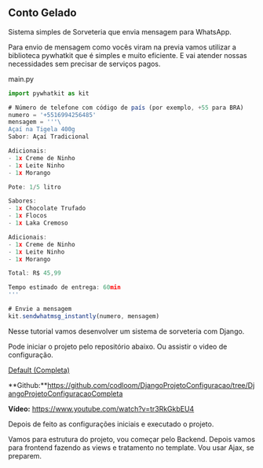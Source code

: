 ## Conto Gelado
Sistema simples de Sorveteria que envia mensagem para WhatsApp. 

Para envio de mensagem como vocês viram na previa vamos utilizar a biblioteca pywhatkit que é simples e muito eficiente. E vai atender nossas necessidades sem precisar de serviços pagos.

main.py

```jsx
import pywhatkit as kit

# Número de telefone com código de país (por exemplo, +55 para BRA)
numero = '+5516994256485'
mensagem = '''\
Açaí na Tigela 400g
Sabor: Açaí Tradicional

Adicionais:
- 1x Creme de Ninho
- 1x Leite Ninho
- 1x Morango

Pote: 1/5 litro

Sabores:
- 1x Chocolate Trufado
- 1x Flocos
- 1x Laka Cremoso

Adicionais:
- 1x Creme de Ninho
- 1x Leite Ninho
- 1x Morango

Total: R$ 45,99

Tempo estimado de entrega: 60min
'''

# Envie a mensagem
kit.sendwhatmsg_instantly(numero, mensagem)
```

Nesse tutorial vamos desenvolver um sistema de sorveteria com Django.

Pode iniciar o projeto pelo repositório abaixo. Ou assistir o video de configuração.

[Default (Completa)](https://www.notion.so/Default-Completa-1209d5cc61154078bc4865cbe145455e?pvs=21) 

**Github:**https://github.com/codloom/DjangoProjetoConfiguracao/tree/DjangoProjetoConfiguracaoCompleta

**Vídeo:** https://www.youtube.com/watch?v=tr3RkGkbEU4

Depois de feito as configurações iniciais e executado o projeto. 

Vamos para estrutura do projeto, vou começar pelo Backend. Depois vamos para frontend fazendo as views e tratamento no template. Vou usar Ajax, se preparem.